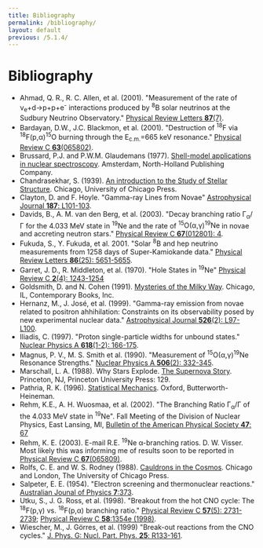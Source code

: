 ```yaml
---
title: Bibliography
permalink: /bibliography/
layout: default
previous: /5.1.4/
---
```


# Bibliography

* <a name="ahmed">Ahmad, Q. R., R. C. Allen, et al. (2001)</a>. "Measurement
  of the rate of ν<sub>e</sub>+d→p+p+e<sup>-</sup> interactions produced by
  <sup>8</sup>B solar neutrinos at the Sudbury Neutrino Observatory."
  [Physical Review
  Letters __87__(7)](http://dx.doi.org/10.1103/PhysRevLett.87.071301).
* <a name="bardayan01">Bardayan, D.W., J.C. Blackmon, et al. (2001)</a>.
  "Destruction of <sup>18</sup>F via
  <span class="nowrap"><sup>18</sup>F(p,α)<sup>15</sup>O</span> burning
  through the E<sub>c.m.</sub>=665 keV resonance." [Physical Review C
  __63__(065802)](http://dx.doi.org/10.1103/PhysRevC.63.065802).
* <a name="brussard">Brussard, P.J. and P.W.M. Glaudemans (1977)</a>.
  [Shell-model applications in nuclear
  spectroscopy](http://isbndb.com/book/shell_model_applications_in_nuclear_spectroscopy).
  Amsterdam, North-Holland Publishing Company.
* <a name="chandrasekhar">Chandrasekhar, S. (1939)</a>. [An
  introduction to the Study of Stellar
  Structure](http://isbndb.com/book/introduction_to_the_study_of_stellar_structure).
  Chicago, University of Chicago Press.
* <a name="clayton">Clayton, D. and F. Hoyle</a>. "Gamma-ray Lines from Novae"
  [Astrophysical Journal __187__: L101-103](http://dx.doi.org/10.1086/181406).
* <a name="davids">Davids, B., A. M. van den Berg, et al. (2003)</a>. "Decay
  branching ratio Γ<sub>α</sub>/Γ for the 4.033 MeV state in <sup>19</sup>Ne
  and the rate of
  <span class="nowrap"><sup>15</sup>O(α,γ)<sup>19</sup>Ne</span> in novae and
  accreting neutron stars." [Physical Review C
  __67__(012801): 4](http://dx.doi.org/10.1103/PhysRevC.67.012801).
* <a name="fukuda">Fukuda, S., Y. Fukuda, et al. 2001</a>. "Solar
  <sup>8</sup>B and hep neutrino measurements from 1258 days of
  Super-Kamiokande data." [Physical Review Letters __86__(25):
  5651-5655](http://dx.doi.org/10.1103/PhysRevLett.86.5651).
* <a name ="garrett">Garret, J. D., R. Middleton, et al. (1970)</a>. "Hole
  States in <sup>19</sup>Ne" [Physical Review C __2__(4): 1243-1254](https://doi.org/10.1103/PhysRevC.2.1243)
* <a name="goldsmith">Goldsmith, D. and N. Cohen (1991)</a>. [Mysteries of the
  Milky Way](http://isbndb.com/book/mysteries_of_the_milky_way). Chicago, IL,
  Contemporary Books, Inc.
* <a name="hernanz">Hernanz, M., J. José, et al. (1999)</a>. "Gamma-ray
  emission from novae related to positron ahhihilation: Constraints on its
  observability posed by new experimental nuclear data." [Astrophysical
  Journal __526__(2): L97-L100](http://dx.doi.org/10.1086/312372).
* <a name="iliadis97">Iliadis, C. (1997)</a>. "Proton single-particle widths
  for unbound states." [Nuclear Physics A __618__(1-2):
  166-175](http://dx.doi.org/10.1016/S0375-9474(97)00065-1).
* <a name="magnus90">Magnus, P. V., M. S. Smith et al. (1990)</a>.
  "Measurement of <sup>15</sup>O(α,γ)<sup>19</sup>Ne Resonance Strengths."
  [Nuclear Physics A __506__(2):
  332-345](http://dx.doi.org/10.1016/0375-9474(90)90390-8).
* <a name="marschall">Marschall, L. A. (1988)</a>. Why Stars Explode. [The 
  Supernova Story](http://isbndb.com/book/the_supernova_story). Princeton, NJ,
  Princeton University Press: 129.
* <a name="pathria">Pathria, R. K. (1996)</a>. [Statistical
  Mechanics](http://store.elsevier.com/product.jsp?isbn=9780080541716&pagename=search).
  Oxford, Butterworth-Heineman.
* <a name="rehm02">Rehm, K.E., A. H. Wuosmaa, et al. (2002)</a>. "The
  Branching Ratio Γ<sub>α</sub>/Γ of the 4.033 MeV state in <sup>19</sup>Ne".
  Fall Meeting of the Division of Nuclear Physics, East Lansing, MI, [Bulletin
  of the American Physical Society __47__:
  67](http://flux.aps.org/meetings/YR02/DNP02/baps/abs/S960001.html)
* <a name="rehm03">Rehm, K. E. (2003)</a>. E-mail R.E. <sup>19</sup>Ne α-branching
  ratios. D. W. Visser. <span class="correction">Most likely this was informing me of results soon to
  be reported in [Physical Review C
  __67__(065809)](http://dx.doi.org/10.1103/PhysRevC.67.065809).</span>
* <a name="rolfs">Rolfs, C. E. and W. S. Rodney (1988)</a>. [Cauldrons in the
  Cosmos](http://isbndb.com/book/cauldrons_in_the_cosmos_a01). Chicago and
  London, The University of Chicago Press.
* <a name="salpeter">Salpeter, E. E. (1954)</a>. "Electron screening and
  thermonuclear reactions." [Australian Jounal of
  Physics __7__:373](http://dx.doi.org/10.1071/PH540373).
* <a name="utku">Utku, S., J. G. Ross, et al. (1998)</a>. "Breakout from the
  hot CNO cycle: The <span class="nowrap"><sup>18</sup>F(p,γ)</span> vs.
  <span class="nowrap"><sup>18</sup>F(p,α)</span> branching ratio." [Physical 
  Review C __57__(5): 2731-2739](http://dx.doi.org/10.1103/PhysRevC.57.2731); 
  [Physical Review C __58__:1354e
  (1998)](http://dx.doi.org/10.1103/PhysRevC.58.1354).
* <a name="weischer">Wiescher, M., J. Görres, et al. (1999)</a> "Break-out
  reactions from the CNO cycles." [J. Phys. G: Nucl. Part. Phys. 
  __25__: R133-161](http://dx.doi.org/10.1088/0954-3899/25/6/201).
